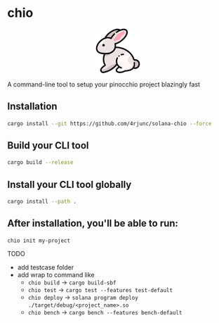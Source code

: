 # chio 

<div align="center">
  <img src="assets/logo.png" alt="Bruno CLI Logo" width="20%">
</div>

A command-line tool to setup your pinocchio project blazingly fast

## Installation

```bash
cargo install --git https://github.com/4rjunc/solana-chio --force
```

## Build your CLI tool

```bash
cargo build --release
```

## Install your CLI tool globally

```bash
cargo install --path .
```

## After installation, you'll be able to run:

```bash
chio init my-project
```

TODO
- add testcase folder
- add wrap to command like 
    - `chio build` -> `cargo build-sbf`
    - `chio test` -> `cargo test --features test-default`
    - `chio deploy` -> `solana program deploy ./target/debug/<project_name>.so`
    - `chio bench` -> `cargo bench --features bench-default`
